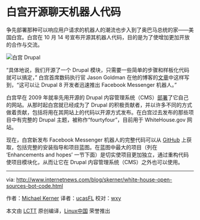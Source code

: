 白宫开源聊天机器人代码
===================

争先部署那种可以响应用户请求的机器人的潮流也步入到了奥巴马总统的家——美国白宫。白宫在 10 月 14 号宣布开源其机器人代码，目的是为了使增加更加开放的合作与交流。

![白宫 Drupal](http://www.internetnews.com/imagesvr_ce/9946/whitehouse-drupal.png)

“具体地说，我们开源了一个 Drupal 模块，只需要一些简单的步骤和样板化代码就可以搞定，” 白宫首席数码执行官 Jason Goldman 在他的博客的[文章][1]中这样写到，“这可以让 Drupal 8 开发者迅速推出 Facebook Messenger 机器人。”

白宫早在 2009 年就率先用开源的 Drupal 内容管理系统（CMS）[部署][2]了它自己的网站。从那时起白宫就已经成为了 Drupal 的积极贡献者，并以许多不同的方式做着贡献，包括将用在其网站上的代码以开源方式发布。在白宫过去发布的那些项目中有完整的 Drupal 主题，被称作“fourtyfour”，目前用于 WhiteHouse.gov 网站。

现在，白宫新发布 Facebook Messenger 机器人的完整代码可以从 [GitHub][3] 上获取，包括完整的安装指导和项目蓝图。在蓝图中最大的项目（列在 ‘Enhancements and hopes’ 一节下面）是切实使项目更加独立，通过重构代码使项目模块化，从而让它在 Drupal 内容管理系统（CMS）之外也可以使用。

--------------------------------------------------------------------------------

via: http://www.internetnews.com/blog/skerner/white-house-open-sources-bot-code.html

作者：[Michael Kerner][a]
译者：[ucasFL](https://github.com/ucasFL)
校对：[wxy](https://github.com/wxy)

本文由 [LCTT](https://github.com/LCTT/TranslateProject) 原创编译，[Linux中国](https://linux.cn/) 荣誉推出

[a]: http://www.internetnews.com/blog/skerner/white-house-open-sources-bot-code.html
[1]:https://www.whitehouse.gov/blog/2016/10/13/removing-barriers-constituent-conversations
[2]:http://www.internetnews.com/skerner/2009/10/white-house-goes-open-source-w.html
[3]: https://github.com/WhiteHouse/fb_messenger_bot